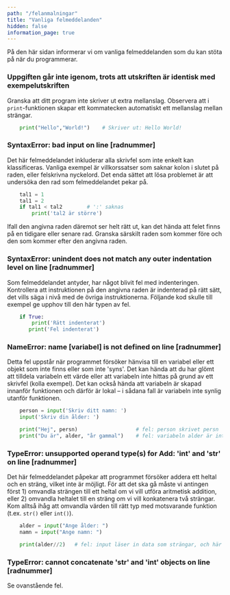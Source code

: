 ```yaml
---
path: "/felanmalningar"
title: "Vanliga felmeddelanden"
hidden: false
information_page: true
---
```


På den här sidan informerar vi om vanliga felmeddelanden som du kan stöta på när du programmerar.

### Uppgiften går inte igenom, trots att utskriften är identisk med exempelutskriften

Granska att ditt program inte skriver ut extra mellanslag. Observera att i `print`-funktionen skapar ett kommatecken automatiskt ett mellanslag mellan strängar.

```python
    print("Hello","World!")    # Skriver ut: Hello World!
```

### SyntaxError: bad input on line [radnummer]

Det här felmeddelandet inkluderar alla skrivfel som inte enkelt kan klassificeras. Vanliga exempel är villkorssatser som saknar kolon i slutet på raden, eller felskrivna nyckelord. Det enda sättet att lösa problemet är att undersöka den rad som felmeddelandet pekar på. 

```python
    tal1 = 1
    tal1 = 2
    if tal1 < tal2        # ':' saknas
        print('tal2 är större')
```

Ifall den angivna raden däremot ser helt rätt ut, kan det hända att felet finns på en tidigare eller senare rad. Granska särskilt raden som kommer före och den som kommer efter den angivna raden. 

### SyntaxError: unindent does not match any outer indentation level on line [radnummer]

Som felmeddelandet antyder, har något blivit fel med indenteringen. Kontrollera att instruktionen på den angivna raden är indenterad på rätt sätt, det vills säga i nivå med de övriga instruktionerna. Följande kod skulle till exempel ge upphov till den här typen av fel. 

```python
    if True:
        print('Rätt indenterat')
       print('Fel indenterat')
```

### NameError: name [variabel] is not defined on line [radnummer]

Detta fel uppstår när programmet försöker hänvisa till en variabel eller ett objekt som inte finns eller som inte 'syns'. Det kan hända att du har glömt att tilldela variabeln ett värde eller att variabeln inte hittas på grund av ett skrivfel (kolla exempel). Det kan också hända att variabeln är skapad innanför funktionen och därför är lokal – i sådana fall är variabeln inte synlig utanför funktionen. 

```python
    person = input('Skriv ditt namn: ')
    input('Skriv din ålder: ')

    print("Hej", persn)                   # fel: person skrivet persn
    print("Du är", alder, "år gammal")    # fel: variabeln alder är inte definierad
```

### TypeError: unsupported operand type(s) for Add: 'int' and 'str' on line [radnummer]

Det här felmeddelandet påpekar att programmet försöker addera ett heltal och en sträng, vilket inte är möjligt. För att det ska gå måste vi antingen först 1) omvandla strängen till ett heltal om vi vill utföra aritmetisk addition, eller 2) omvandla heltalet till en sträng om vi vill konkatenera två strängar. Kom alltså ihåg att omvandla värden till rätt typ med motsvarande funktion (t.ex. `str()` eller `int()`).

```python
    alder = input("Ange ålder: ")
    namn = input("Ange namn: ")

    print(alder//2)   # fel: input läser in data som strängar, och här har variabeln alder inte omvandlats till ett heltal
```

### TypeError: cannot concatenate 'str' and 'int' objects on line [radnummer]

Se ovanstående fel.
